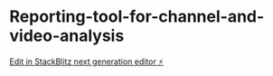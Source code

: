 # Reporting-tool-for-channel-and-video-analysis

[Edit in StackBlitz next generation editor ⚡️](https://stackblitz.com/~/github.com/Friendly-Neighbourhood-Insomniac/Reporting-tool-for-channel-and-video-analysis)